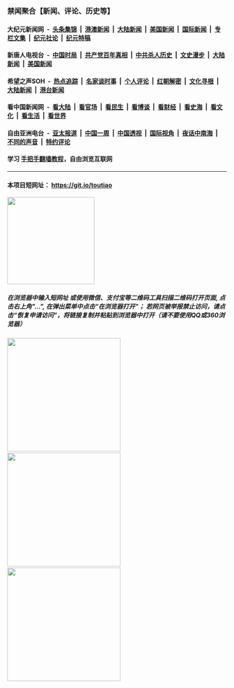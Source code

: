### 禁闻聚合【新闻、评论、历史等】

#### 大纪元新闻网 &nbsp;-&nbsp; [头条集锦](indexes/E头条集锦.md?t=02052001) &nbsp;|&nbsp; [港澳新闻](indexes/E港澳新闻.md?t=02052001)  &nbsp;|&nbsp; [大陆新闻](indexes/E大陆新闻.md?t=02052001) &nbsp;|&nbsp; [美国新闻](indexes/E美国新闻.md?t=02052001) &nbsp;|&nbsp; [国际新闻](indexes/E国际新闻.md?t=02052001) &nbsp;|&nbsp; [专栏文集](indexes/E专栏文集.md?t=02052001) &nbsp;|&nbsp; [纪元社论](indexes/E纪元社论.md?t=02052001) &nbsp;|&nbsp; [纪元特稿](indexes/E纪元特稿.md?t=02052001) 

#### 新唐人电视台 &nbsp;-&nbsp; [中国时局](indexes/N中国时局.md?t=02052001) &nbsp;|&nbsp; [共产党百年真相](indexes/N共产党百年真相.md?t=02052001) &nbsp;|&nbsp; [中共杀人历史](indexes/N中共杀人历史.md?t=02052001) &nbsp;|&nbsp; [文史漫步](indexes/N文史漫步.md?t=02052001) &nbsp;|&nbsp; [大陆新闻](indexes/N大陆新闻.md?t=02052001) &nbsp;|&nbsp; [美国新闻](indexes/N美国新闻.md?t=02052001)

#### 希望之声SOH &nbsp;-&nbsp; [热点追踪](indexes/H热点追踪.md?t=02052001) &nbsp;|&nbsp; [名家谈时事](indexes/H名家谈时事.md?t=02052001) &nbsp;|&nbsp; [个人评论](indexes/H个人评论.md?t=02052001)  &nbsp;|&nbsp; [红朝解密](indexes/H红朝解密.md?t=02052001) &nbsp;|&nbsp; [文化寻根](indexes/H文化寻根.md?t=02052001) &nbsp;|&nbsp; [大陆新闻](indexes/H大陆新闻.md?t=02052001) &nbsp;|&nbsp; [港台新闻](indexes/H港台新闻.md?t=02052001)

#### 看中国新闻网 &nbsp;-&nbsp; [看大陆](indexes/S看大陆.md?t=02052001) &nbsp;|&nbsp; [看官场](indexes/S看官场.md?t=02052001) &nbsp;|&nbsp; [看民生](indexes/S看民生.md?t=02052001)  &nbsp;|&nbsp; [看博谈](indexes/S看博谈.md?t=02052001) &nbsp;|&nbsp; [看财经](indexes/S看财经.md?t=02052001) &nbsp;|&nbsp; [看史海](indexes/S看史海.md?t=02052001) &nbsp;|&nbsp; [看文化](indexes/S看文化.md?t=02052001) &nbsp;|&nbsp; [看生活](indexes/S看生活.md?t=02052001) &nbsp;|&nbsp; [看世界](indexes/S看世界.md?t=02052001)

#### 自由亚洲电台 &nbsp;-&nbsp; [亚太报道](indexes/R亚太报道.md?t=02052001) &nbsp;|&nbsp; [中国一周](indexes/R中国一周.md?t=02052001) &nbsp;|&nbsp; [中国透视](indexes/R中国透视.md?t=02052001)  &nbsp;|&nbsp; [国际视角](indexes/R国际视角.md?t=02052001) &nbsp;|&nbsp; [夜话中南海](indexes/R夜话中南海.md?t=02052001) &nbsp;|&nbsp; [不同的声音](indexes/R不同的声音.md?t=02052001) &nbsp;|&nbsp; [特约评论](indexes/R特约评论.md?t=02052001)

#### 学习 [手把手翻墙教程](https://github.com/gfw-breaker/guides/wiki)，自由浏览互联网

----

#### 本项目短网址： https://git.io/toutiao
<img src="https://raw.githubusercontent.com/gfw-breaker/banned-news/master/scripts/img/qr.png" width="200px"/>  

##### 在浏览器中输入短网址 或使用微信、支付宝等二维码工具扫描二维码打开页面, 点击右上角"...", 在弹出菜单中点击“在浏览器打开”； 若网页被举报禁止访问，请点击“恢复申请访问”，将链接复制并粘贴到浏览器中打开（请不要使用QQ或360浏览器）

<img src="https://raw.githubusercontent.com/gfw-breaker/banned-news/master/scripts/img/1.png" width="260px"/> &nbsp; <img src="https://raw.githubusercontent.com/gfw-breaker/banned-news/master/scripts/img/2.png" width="260px"/> &nbsp; <img src="https://raw.githubusercontent.com/gfw-breaker/banned-news/master/scripts/img/3.png" width="260px"/>

